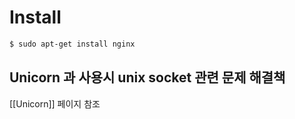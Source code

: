 # Install

```sh
$ sudo apt-get install nginx
```

## Unicorn 과 사용시 unix socket 관련 문제 해결책

[[Unicorn]] 페이지 참조